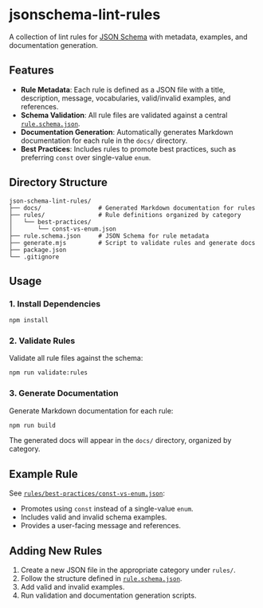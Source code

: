 # jsonschema-lint-rules

A collection of lint rules for [JSON Schema](https://json-schema.org/) with metadata, examples, and documentation generation.

## Features

- **Rule Metadata**: Each rule is defined as a JSON file with a title, description, message, vocabularies, valid/invalid examples, and references.
- **Schema Validation**: All rule files are validated against a central [`rule.schema.json`](rule.schema.json).
- **Documentation Generation**: Automatically generates Markdown documentation for each rule in the `docs/` directory.
- **Best Practices**: Includes rules to promote best practices, such as preferring `const` over single-value `enum`.

## Directory Structure

```
json-schema-lint-rules/
├── docs/                # Generated Markdown documentation for rules
├── rules/               # Rule definitions organized by category
│   └── best-practices/
│       └── const-vs-enum.json
├── rule.schema.json     # JSON Schema for rule metadata
├── generate.mjs         # Script to validate rules and generate docs
├── package.json
└── .gitignore
```

## Usage

### 1. Install Dependencies

```sh
npm install
```

### 2. Validate Rules

Validate all rule files against the schema:

```sh
npm run validate:rules
```

### 3. Generate Documentation

Generate Markdown documentation for each rule:

```sh
npm run build
```

The generated docs will appear in the `docs/` directory, organized by category.

## Example Rule

See [`rules/best-practices/const-vs-enum.json`](rules/best-practices/const-vs-enum.json):

- Promotes using `const` instead of a single-value `enum`.
- Includes valid and invalid schema examples.
- Provides a user-facing message and references.

## Adding New Rules

1. Create a new JSON file in the appropriate category under `rules/`.
2. Follow the structure defined in [`rule.schema.json`](rule.schema.json).
3. Add valid and invalid examples.
4. Run validation and documentation generation scripts.
